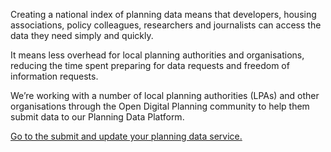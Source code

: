 Creating a national index of planning data means that developers, housing associations, policy colleagues, researchers and journalists can access the data they need simply and quickly.

It means less overhead for local planning authorities and organisations, reducing the time spent preparing for data requests and freedom of information requests.

We’re working with a number of local planning authorities (LPAs) and other organisations through the Open Digital Planning community to help them submit data to our Planning Data Platform.

[Go to the submit and update your planning data service.](https://submit.planning.data.gov.uk)
